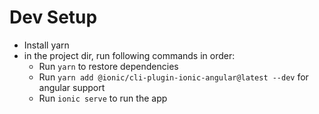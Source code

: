 # Dev Setup

* Install yarn
* in the project dir, run following commands in order: 
    * Run `yarn`  to restore dependencies
    * Run `yarn add @ionic/cli-plugin-ionic-angular@latest --dev` for angular support
    * Run `ionic serve` to run the app 
